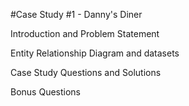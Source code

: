 #Case Study #1 - Danny's Diner




Introduction and Problem Statement


Entity Relationship Diagram and datasets


Case Study Questions and Solutions


Bonus Questions
